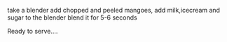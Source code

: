 take a blender
add chopped and peeled mangoes,
add milk,icecream and sugar to the blender
blend it for 5-6 seconds

Ready to serve....
